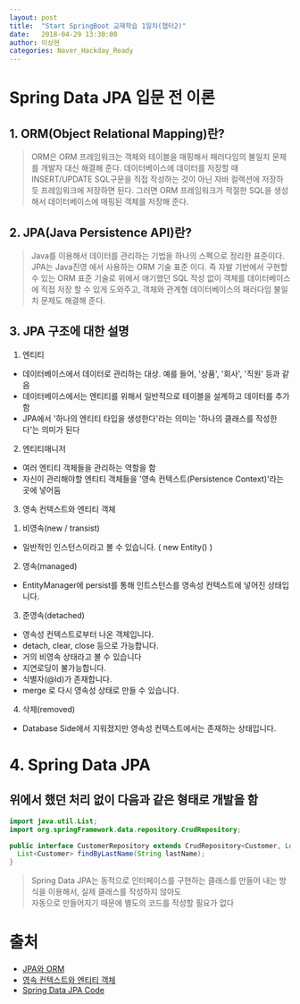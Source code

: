 ```yaml
---
layout: post
title:  "Start SpringBoot 교재학습 1일차(챕터2)"
date:   2018-04-29 13:30:00
author: 이상현
categories: Naver_Hackday_Ready
---
```


# Spring Data JPA 입문 전 이론
## 1. ORM(Object Relational Mapping)란?
> ORM은 ORM 프레임워크는 객체와 테이블을 매핑해서 패러다임의 불일치 문제를 개발자 대신 해결해 준다. 데이터베이스에 데이터를 저장할 때 INSERT/UPDATE SQL구문을 직접 작성하는 것이 아닌 자바 컬렉션에 저장하듯 프레임워크에 저장하면 된다. 그러면 ORM 프레임워크가 적절한 SQL을 생성해서 데이터베이스에 매핑된 객체를 저장해 준다.

## 2. JPA(Java Persistence API)란?
> Java를 이용해서 데이터를 관리하는 기법을 하나의 스펙으로 정리한 표준이다. JPA는 Java진영 에서 사용하는 ORM 기술 표준 이다. 즉 자발 기반에서 구현할 수 있는 ORM 표준 기술로 위에서 애기했던 SQL 작성 없이 객체를 데이터베이스에 직접 저장 할 수 있게 도와주고, 객체와 관계형 데이터베이스의 패러다임 불일치 문제도 해결해 준다.

## 3. JPA 구조에 대한 설명
1. 엔티티
- 데이터베이스에서 데이터로 관리하는 대상. 예를 들어, '상품', '회사', '직원' 등과 같음
- 데이터베이스에서는 엔티티를 위해서 일반적으로 테이블을 설계하고 데이터를 추가함
- JPA에서 '하나의 엔티티 타입을 생성한다'라는 의미는 '하나의 클래스를 작성한다'는 의미가 된다

2. 엔티티매니저
- 여러 엔티티 객체들을 관리하는 역할을 함
- 자신이 관리해야할 엔티티 객체들을 '영속 컨텍스트(Persistence Context)'라는 곳에 넣어둠

3. 영속 컨텍스트와 엔티티 객체
1) 비영속(new / transist)
 - 일반적인 인스턴스이라고 볼 수 있습니다. ( new Entity() )

2) 영속(managed)
 - EntityManager에 persist를 통해 인트스턴스를 영속성 컨텍스트에 넣어진 상태입니다.

3) 준영속(detached)
 - 영속성 컨텍스트로부터 나온 객체입니다.
 - detach, clear, close 등으로 가능합니다.
 - 거의 비영속 상태라고 볼 수 있습니다
 - 지연로딩이 불가능합니다.
 - 식별자(@Id)가 존재합니다.
 - merge 로 다시 영속성 상태로 만들 수 있습니다.

4) 삭제(removed)
 - Database Side에서 지워졌지만 영속성 컨텍스트에서는 존재하는 상태입니다.

# 4. Spring Data JPA
## 위에서 했던 처리 없이 다음과 같은 형태로 개발을 함
```java
import java.util.List;
import org.springFramework.data.repository.CrudRepository;

public interface CustomerRepository extends CrudRepository<Customer, Long> {
  List<Customer> findByLastName(String lastName);
}
```
> Spring Data JPA는 동적으로 인터페이스를 구현하는 클래스를 만들어 내는 방식을 이용해서, 실제 클래스를 작성하지 않아도 <br/>
> 자동으로 만들어지기 때문에 별도의 코드를 작성할 필요가 없다

# 출처
- [JPA와 ORM]("https://wiseyoun07.blog.me/221040082705")
- [영속 컨텍스트와 엔티티 객체]("http://heowc.tistory.com/55")
- [Spring Data JPA Code]("https://spring.io/guides/gs/accessing-data-jpa/")
